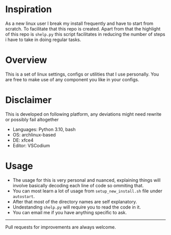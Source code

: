 # Inspiration
As a new linux user I break my install frequently and have to start from scratch. To facilitate that this repo is created. Apart from that the highlight of this repo is `shelp.py` this script facilitates in reducing the number of steps i have to take in doing regular tasks.   

# Overview
This is a set of linux settings, configs or utilities that I use personally. You are free to make use of any component you like in your configs.

# Disclaimer
This is developed on following platform, any deviations might need rewrite or possibly fail altogether
- Languages: Python 3.10, bash
- OS: archlinux-based
- DE: xfce4
- Editor: VSCodium

# Usage
- The usage for this is very personal and nuanced, explaining things will involve basically decoding each line of code so ommiting that.
- You can most learn a lot of usage from `setup_new_install.sh` file under `autostart`.
- After that most of the directory names are self explanatory.
- Undestanding `shelp.py` will require you to read the code in it.
- You can email me if you have anything specific to ask. 

---

Pull requests for improvements are always welcome.
